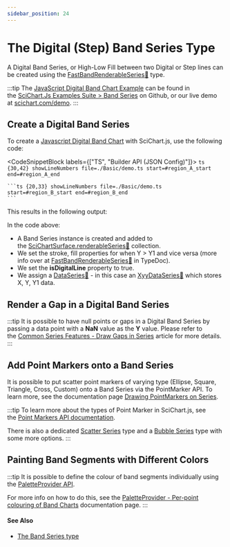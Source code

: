 ```yaml
---
sidebar_position: 24
---
```


# The Digital (Step) Band Series Type

A Digital Band Series, or High-Low Fill between two Digital or Step lines can be created using the [FastBandRenderableSeries:blue_book:](https://www.scichart.com/documentation/js/current/typedoc/classes/fastbandrenderableseries.html) type.

:::tip
The [JavaScript Digital Band Chart Example](https://www.scichart.com/demo/react/digital-band-chart) can be found in the [SciChart.Js Examples Suite > Band Series](https://github.com/ABTSoftware/SciChart.JS.Examples/tree/master/Examples/src/components/Examples/Charts2D/BasicChartTypes/DigitalBandSeriesChart) on Github, or our live demo at [scichart.com/demo](https://www.scichart.com/demo/javascript/digital-band-chart).
:::

<ChartFromSciChartDemo
    src="https://www.scichart.com/demo/iframe/digital-band-chart"
    title="Digital Band Chart"
/>

## Create a Digital Band Series

To create a [Javascript Digital Band Chart](https://www.scichart.com/demo/javascript-digital-band-chart) with SciChart.js, use the following code:

<CodeSnippetBlock labels={["TS", "Builder API (JSON Config)"]}>
    ```ts {30,42} showLineNumbers file=./Basic/demo.ts start=#region_A_start end=#region_A_end
    ```

    ```ts {20,33} showLineNumbers file=./Basic/demo.ts start=#region_B_start end=#region_B_end
    ```
</CodeSnippetBlock>

This results in the following output:

<LiveDocSnippet name="./Basic/demo" />

In the code above:

*   A Band Series instance is created and added to the [SciChartSurface.renderableSeries:blue_book:](https://www.scichart.com/documentation/js/current/typedoc/classes/scichartsurface.html#renderableseries) collection.
*   We set the stroke, fill properties for when Y > Y1 and vice versa (more info over at [FastBandRenderableSeries:blue_book:](https://www.scichart.com/documentation/js/current/typedoc/classes/fastbandrenderableseries.html) in TypeDoc).
*   We set the **isDigitalLine** property to true.
*   We assign a [DataSeries:blue_book:](https://www.scichart.com/documentation/js/current/typedoc/classes/fastbandrenderableseries.html#dataseries) - in this case an [XyyDataSeries:blue_book:](https://www.scichart.com/documentation/js/current/typedoc/classes/xyydataseries.html) which stores X, Y, Y1 data.

## Render a Gap in a Digital Band Series

:::tip
It is possible to have null points or gaps in a Digital Band Series by passing a data point with a **NaN** value as the **Y** value. Please refer to the [Common Series Features - Draw Gaps in Series](/2d-charts/chart-types/common-series-apis/drawing-gaps) article for more details.
:::

## Add Point Markers onto a Band Series

It is possible to put scatter point markers of varying type (Ellipse, Square, Triangle, Cross, Custom) onto a Band Series via the PointMarker API. To learn more, see the documentation page [Drawing PointMarkers on Series](/2d-charts/chart-types/common-series-apis/drawing-point-markers).

:::tip
To learn more about the types of Point Marker in SciChart.js, see the [Point Markers API documentation](/2d-charts/chart-types/common-series-apis/drawing-point-markers).

There is also a dedicated [Scatter Series](/2d-charts/chart-types/xy-scatter-renderable-series) type and a [Bubble Series](/2d-charts/chart-types/fast-bubble-renderable-series) type with some more options.
:::

## Painting Band Segments with Different Colors

:::tip
It is possible to define the colour of band segments individually using the [PaletteProvider API](/2d-charts/chart-types/palette-provider-api/palette-provider-api-overview).

For more info on how to do this, see the [PaletteProvider - Per-point colouring of Band Charts](/2d-charts/chart-types/palette-provider-api/fast-band-renderable-series) documentation page.
:::

#### See Also

* [The Band Series type](/2d-charts/chart-types/fast-band-renderable-series)
